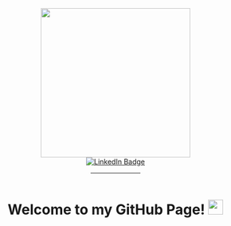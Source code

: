 <div id="header" align="center">
  <img src="https://media.giphy.com/media/RbDKaczqWovIugyJmW/giphy.gif" width="300"/>
</div>
<div id="badges" align="center">
  <a href="https://www.linkedin.com/in/jessica-kim-bsn-rn-05128162/">
    <img src="https://img.shields.io/badge/LinkedIn-blue?style=for-the-badge&logo=linkedin&logoColor=white" alt="LinkedIn Badge"/>
  </a>
<hr width = '100'>
<img src="https://komarev.com/ghpvc/?username=jykim108&style=flat-square&color=blue" alt=""/>
 <h1 align="center">
 Welcome to my GitHub Page!
  <img src="https://media.giphy.com/media/hvRJCLFzcasrR4ia7z/giphy.gif" width="30px"/>
</h1>
